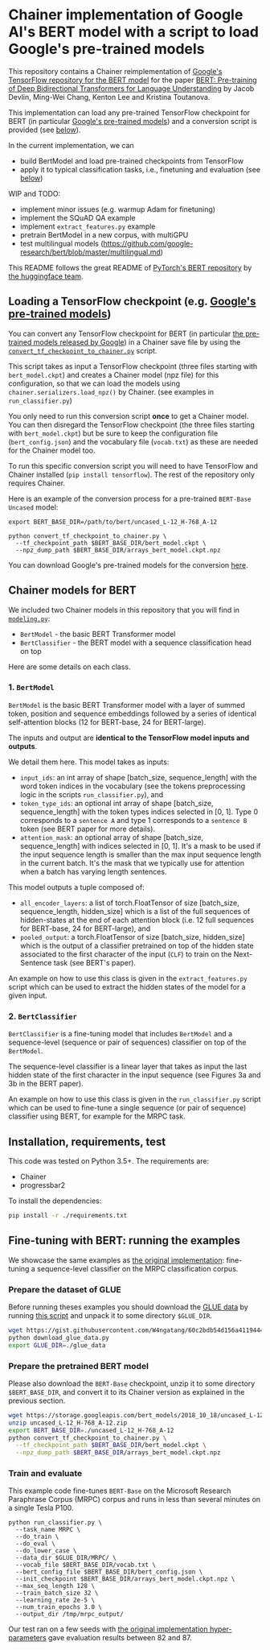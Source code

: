 # Chainer implementation of Google AI's BERT model with a script to load Google's pre-trained models

This repository contains a Chainer reimplementation of [Google's TensorFlow repository for the BERT model](https://github.com/google-research/bert) for the paper [BERT: Pre-training of Deep Bidirectional Transformers for Language Understanding](https://arxiv.org/abs/1810.04805) by Jacob Devlin, Ming-Wei Chang, Kenton Lee and Kristina Toutanova.

This implementation can load any pre-trained TensorFlow checkpoint for BERT (in particular [Google's pre-trained models](https://github.com/google-research/bert)) and a conversion script is provided (see [below](#loading-a-tensorflow-checkpoint-eg-googles-pre-trained-models)).

In the current implementation, we can

- build BertModel and load pre-trained checkpoints from TensorFlow
- apply it to typical classification tasks, i.e., finetuning and evaluation (see [below](#fine-tuning-with-bert-running-the-examples))

WIP and TODO:

- implement minor issues (e.g. warmup Adam for finetuning)
- implement the SQuAD QA example
- implement `extract_features.py` example
- pretrain BertModel in a new corpus, with multiGPU
- test multilingual models (https://github.com/google-research/bert/blob/master/multilingual.md)

This README follows the great README of [PyTorch's BERT repository](https://github.com/huggingface/pytorch-pretrained-BERT) by [the huggingface team](https://github.com/huggingface).

## Loading a TensorFlow checkpoint (e.g. [Google's pre-trained models](https://github.com/google-research/bert#pre-trained-models))

You can convert any TensorFlow checkpoint for BERT (in particular [the pre-trained models released by Google](https://github.com/google-research/bert#pre-trained-models)) in a Chainer save file by using the [`convert_tf_checkpoint_to_chainer.py`](convert_tf_checkpoint_to_chainer.py) script.

This script takes as input a TensorFlow checkpoint (three files starting with `bert_model.ckpt`) and creates a Chainer model (npz file) for this configuration, so that we can load the models using `chainer.serializers.load_npz()` by Chainer. (see examples in `run_classifier.py`)

You only need to run this conversion script **once** to get a Chainer model. You can then disregard the TensorFlow checkpoint (the three files starting with `bert_model.ckpt`) but be sure to keep the configuration file (`bert_config.json`) and the vocabulary file (`vocab.txt`) as these are needed for the Chainer model too.

To run this specific conversion script you will need to have TensorFlow and Chainer installed (`pip install tensorflow`). The rest of the repository only requires Chainer.

Here is an example of the conversion process for a pre-trained `BERT-Base Uncased` model:

```shell
export BERT_BASE_DIR=/path/to/bert/uncased_L-12_H-768_A-12

python convert_tf_checkpoint_to_chainer.py \
  --tf_checkpoint_path $BERT_BASE_DIR/bert_model.ckpt \
  --npz_dump_path $BERT_BASE_DIR/arrays_bert_model.ckpt.npz
```

You can download Google's pre-trained models for the conversion [here](https://github.com/google-research/bert#pre-trained-models).

## Chainer models for BERT

We included two Chainer models in this repository that you will find in [`modeling.py`](modeling.py):

- `BertModel` - the basic BERT Transformer model
- `BertClassifier` - the BERT model with a sequence classification head on top

Here are some details on each class.

### 1. `BertModel`

`BertModel` is the basic BERT Transformer model with a layer of summed token, position and sequence embeddings followed by a series of identical self-attention blocks (12 for BERT-base, 24 for BERT-large).

The inputs and output are **identical to the TensorFlow model inputs and outputs**.

We detail them here. This model takes as inputs:

- `input_ids`: an int array of shape [batch_size, sequence_length] with the word token indices in the vocabulary (see the tokens preprocessing logic in the scripts `run_classifier.py`), and
- `token_type_ids`: an optional int array of shape [batch_size, sequence_length] with the token types indices selected in [0, 1]. Type 0 corresponds to a `sentence A` and type 1 corresponds to a `sentence B` token (see BERT paper for more details).
- `attention_mask`: an optional array of shape [batch_size, sequence_length] with indices selected in [0, 1]. It's a mask to be used if the input sequence length is smaller than the max input sequence length in the current batch. It's the mask that we typically use for attention when a batch has varying length sentences.

This model outputs a tuple composed of:

- `all_encoder_layers`: a list of torch.FloatTensor of size [batch_size, sequence_length, hidden_size] which is a list of the full sequences of hidden-states at the end of each attention block (i.e. 12 full sequences for BERT-base, 24 for BERT-large), and
- `pooled_output`: a torch.FloatTensor of size [batch_size, hidden_size] which is the output of a classifier pretrained on top of the hidden state associated to the first character of the input (`CLF`) to train on the Next-Sentence task (see BERT's paper).

An example on how to use this class is given in the `extract_features.py` script which can be used to extract the hidden states of the model for a given input.

### 2. `BertClassifier`

`BertClassifier` is a fine-tuning model that includes `BertModel` and a sequence-level (sequence or pair of sequences) classifier on top of the `BertModel`.

The sequence-level classifier is a linear layer that takes as input the last hidden state of the first character in the input sequence (see Figures 3a and 3b in the BERT paper).

An example on how to use this class is given in the `run_classifier.py` script which can be used to fine-tune a single sequence (or pair of sequence) classifier using BERT, for example for the MRPC task.

## Installation, requirements, test

This code was tested on Python 3.5+. The requirements are:

- Chainer
- progressbar2

To install the dependencies:

```bash
pip install -r ./requirements.txt
```

## Fine-tuning with BERT: running the examples

We showcase the same examples as [the original implementation](https://github.com/google-research/bert/): fine-tuning a sequence-level classifier on the MRPC classification corpus.

### Prepare the dataset of GLUE

Before running theses examples you should download the
[GLUE data](https://gluebenchmark.com/tasks) by running
[this script](https://gist.github.com/W4ngatang/60c2bdb54d156a41194446737ce03e2e)
and unpack it to some directory `$GLUE_DIR`.

```bash
wget https://gist.githubusercontent.com/W4ngatang/60c2bdb54d156a41194446737ce03e2e/raw/becd574dd938f045ea5bd3cb77d1d506541b5345/download_glue_data.py
python download_glue_data.py
export GLUE_DIR=./glue_data
```

### Prepare the pretrained BERT model

Please also download the `BERT-Base`
checkpoint, unzip it to some directory `$BERT_BASE_DIR`, and convert it to its Chainer version as explained in the previous section.

```bash
wget https://storage.googleapis.com/bert_models/2018_10_18/uncased_L-12_H-768_A-12.zip
unzip uncased_L-12_H-768_A-12.zip
export BERT_BASE_DIR=./uncased_L-12_H-768_A-12
python convert_tf_checkpoint_to_chainer.py \
  --tf_checkpoint_path $BERT_BASE_DIR/bert_model.ckpt \
  --npz_dump_path $BERT_BASE_DIR/arrays_bert_model.ckpt.npz
```

### Train and evaluate

This example code fine-tunes `BERT-Base` on the Microsoft Research Paraphrase
Corpus (MRPC) corpus and runs in less than several minutes on a single Tesla P100.

```shell
python run_classifier.py \
  --task_name MRPC \
  --do_train \
  --do_eval \
  --do_lower_case \
  --data_dir $GLUE_DIR/MRPC/ \
  --vocab_file $BERT_BASE_DIR/vocab.txt \
  --bert_config_file $BERT_BASE_DIR/bert_config.json \
  --init_checkpoint $BERT_BASE_DIR/arrays_bert_model.ckpt.npz \
  --max_seq_length 128 \
  --train_batch_size 32 \
  --learning_rate 2e-5 \
  --num_train_epochs 3.0 \
  --output_dir /tmp/mrpc_output/
```

Our test ran on a few seeds with [the original implementation hyper-parameters](https://github.com/google-research/bert#sentence-and-sentence-pair-classification-tasks) gave evaluation results between 82 and 87.
